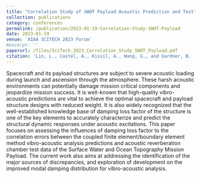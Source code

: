 ```yaml
---
title: "Correlation Study of SWOT Payload Acoustic Prediction and Test"
collection: publications
category: conferences
permalink: /publication/2023-01-19-Correlation-Study-SWOT-Payload
date: 2023-01-19
venue: 'AIAA SCITECH 2023 Forum'
#excerpt: ''
paperurl: /files/SciTech_2023_Correlation_Study_SWOT_Payload.pdf
citation: 'Lin, L., Castel, A., Kissil, A., Wang, G., and Gardner, B. (2023). &quot;Correlation Study of SWOT Payload Acoustic Prediction and Test.&quot; <i>AIAA SCITECH 2023 Forum</i>. AIAA 2023-1520'
---
```


Spacecraft and its payload structures are subject to severe acoustic loading during launch and ascension through the atmosphere. These harsh acoustic environments can potentially damage mission critical components and jeopardize mission success. It is well-known that high-quality vibro-acoustic predictions are vital to achieve the optimal spacecraft and payload structure designs with reduced weight. It is also widely recognized that the well-established knowledge base of damping loss factor of the structure is one of the key elements to accurately characterize and predict the structural dynamic responses under acoustic excitations. This paper focuses on assessing the influences of damping loss factor to the correlation errors between the coupled finite element/boundary element method vibro-acoustic analysis predictions and acoustic reverberation chamber test data of the Surface Water and Ocean Topography Mission Payload. The current work also aims at addressing the identification of the major sources of discrepancies, and exploration of development on the improved modal damping distribution for vibro-acoustic analysis.
